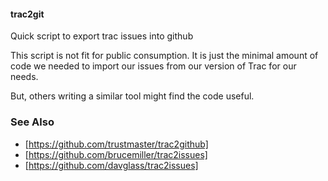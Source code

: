 #### trac2git ####

Quick script to export trac issues into github

This script is not fit for public consumption.  It is just the minimal
amount of code we needed to import our issues from our version of Trac
for our needs.

But, others writing a similar tool might find the code useful.


### See Also ###

  - [https://github.com/trustmaster/trac2github]
  - [https://github.com/brucemiller/trac2issues]
  - [https://github.com/davglass/trac2issues]

